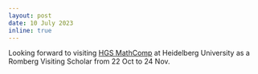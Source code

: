 ```yaml
---
layout: post
date: 10 July 2023
inline: true
---
```


Looking forward to visiting [HGS MathComp](https://www.mathcomp.uni-heidelberg.de/home) at Heidelberg University as a Romberg Visiting Scholar from 22 Oct to 24 Nov. 